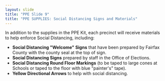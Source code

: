 ```yaml
---
layout: slide
title: "PPE Slide 9"
title: "PPE SUPPLIES: Social Distancing Signs and Materials"
---
```


In addition to the supplies in the PPE Kit, each precinct will receive materials to help enforce Social Distancing, including:

- **Social Distancing "Welcome" Signs** that have been prepared by Fairfax County with the county seal at the top of sign.
- **Social Distancing Signs** prepared by staff in the Office of Elections.
- **Social Distancing Round Floor Markings** (to be taped to large cones at Schools or taped to the floor with blue "painter's" tape).
- **Yellow Directional Arrows** to help with social distancing.
